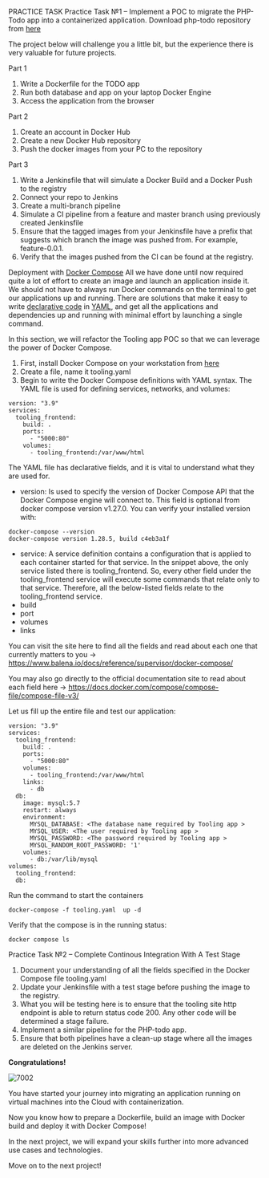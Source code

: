 PRACTICE TASK
Practice Task №1 – Implement a POC to migrate the PHP-Todo app into a containerized application.
Download php-todo repository from [here](https://github.com/darey-devops/php-todo)

The project below will challenge you a little bit, but the experience there is very valuable for future projects.

Part 1
1. Write a Dockerfile for the TODO app
2. Run both database and app on your laptop Docker Engine
3. Access the application from the browser

Part 2
1. Create an account in Docker Hub
2. Create a new Docker Hub repository
3. Push the docker images from your PC to the repository

Part 3
1. Write a Jenkinsfile that will simulate a Docker Build and a Docker Push to the registry
2. Connect your repo to Jenkins
3. Create a multi-branch pipeline
4. Simulate a CI pipeline from a feature and master branch using previously created Jenkinsfile
5. Ensure that the tagged images from your Jenkinsfile have a prefix that suggests which branch the image was pushed from. 
For example, feature-0.0.1.
6. Verify that the images pushed from the CI can be found at the registry.


Deployment with [Docker Compose](https://docs.docker.com/compose/)
All we have done until now required quite a lot of effort to create an image and launch an application inside it. We should not have
to always run Docker commands on the terminal to get our applications up and running. There are solutions that make it easy to write 
[declarative code](https://en.wikipedia.org/wiki/Declarative_programming) in [YAML](https://en.wikipedia.org/wiki/YAML), and get all
the applications and dependencies up and running with minimal effort by launching a single command.

In this section, we will refactor the Tooling app POC so that we can leverage the power of Docker Compose.

1. First, install Docker Compose on your workstation from [here](https://docs.docker.com/compose/install/)
2. Create a file, name it tooling.yaml
3. Begin to write the Docker Compose definitions with YAML syntax. The YAML file is used for defining services, networks, and volumes:

```
version: "3.9"
services:
  tooling_frontend:
    build: .
    ports:
      - "5000:80"
    volumes:
      - tooling_frontend:/var/www/html
```

The YAML file has declarative fields, and it is vital to understand what they are used for.

- version: Is used to specify the version of Docker Compose API that the Docker Compose engine will connect to. This field is optional
from docker compose version v1.27.0. You can verify your installed version with:

```
docker-compose --version
docker-compose version 1.28.5, build c4eb3a1f 
```

- service: A service definition contains a configuration that is applied to each container started for that service. In the snippet 
above, the only service listed there is tooling_frontend. So, every other field under the tooling_frontend service will execute 
some commands that relate only to that service. Therefore, all the below-listed fields relate to the tooling_frontend service.
- build
- port
- volumes
- links


You can visit the site here to find all the fields and read about each one that currently matters to you 
-> https://www.balena.io/docs/reference/supervisor/docker-compose/

You may also go directly to the official documentation site to read about each field here 
-> https://docs.docker.com/compose/compose-file/compose-file-v3/

Let us fill up the entire file and test our application:



```
version: "3.9"
services:
  tooling_frontend:
    build: .
    ports:
      - "5000:80"
    volumes:
      - tooling_frontend:/var/www/html
    links:
      - db
  db:
    image: mysql:5.7
    restart: always
    environment:
      MYSQL_DATABASE: <The database name required by Tooling app >
      MYSQL_USER: <The user required by Tooling app >
      MYSQL_PASSWORD: <The password required by Tooling app >
      MYSQL_RANDOM_ROOT_PASSWORD: '1'
    volumes:
      - db:/var/lib/mysql
volumes:
  tooling_frontend:
  db:
```

Run the command to start the containers

```
docker-compose -f tooling.yaml  up -d 
```

Verify that the compose is in the running status:

```
docker compose ls
```


Practice Task №2 – Complete Continous Integration With A Test Stage

1. Document your understanding of all the fields specified in the Docker Compose file tooling.yaml
2. Update your Jenkinsfile with a test stage before pushing the image to the registry.
3. What you will be testing here is to ensure that the tooling site http endpoint is able to return status code 200. Any other code 
will be determined a stage failure.
4. Implement a similar pipeline for the PHP-todo app.
5. Ensure that both pipelines have a clean-up stage where all the images are deleted on the Jenkins server.


**Congratulations!**


![7002](https://user-images.githubusercontent.com/85270361/210184553-603c5131-55eb-437e-9aa3-7a5d409bc644.PNG)


You have started your journey into migrating an application running on virtual machines into the Cloud with containerization.

Now you know how to prepare a Dockerfile, build an image with Docker build and deploy it with Docker Compose!

In the next project, we will expand your skills further into more advanced use cases and technologies.

Move on to the next project!

